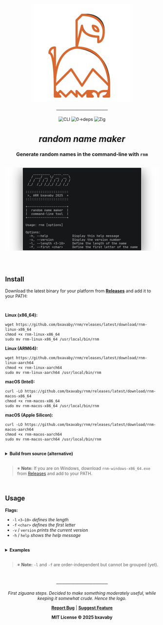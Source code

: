 <div align="center">

<img src="assets/rnml.svg" width="320" alt="rnm logo" />

─────────────────

![CLI](https://img.shields.io/badge/CLI-000000?style=for-the-badge&logo=gnometerminal&logoColor=D86830)
![0→deps](https://img.shields.io/badge/0_deps-000000?style=for-the-badge&logoColor=D86830)
![Zig](https://img.shields.io/badge/Zig-%23000000.svg?style=for-the-badge&logo=zig&logoColor=D86830)

# _random name maker_

### Generate random names in the command-line with ```rnm```

<br>

<img src="assets/help.png" width="958" alt="rnm help" />

<br><br>

<div align="left">

## Install

Download the latest binary for your platform from [**Releases**](../../releases/latest) and add it to your PATH:

<br>

**Linux (x86_64):**
```
wget https://github.com/bxavaby/rnm/releases/latest/download/rnm-linux-x86_64
chmod +x rnm-linux-x86_64
sudo mv rnm-linux-x86_64 /usr/local/bin/rnm
```

**Linux (ARM64):**
```
wget https://github.com/bxavaby/rnm/releases/latest/download/rnm-linux-aarch64
chmod +x rnm-linux-aarch64
sudo mv rnm-linux-aarch64 /usr/local/bin/rnm
```

**macOS (Intel):**
```
curl -LO https://github.com/bxavaby/rnm/releases/latest/download/rnm-macos-x86_64
chmod +x rnm-macos-x86_64
sudo mv rnm-macos-x86_64 /usr/local/bin/rnm
```

**macOS (Apple Silicon):**
```
curl -LO https://github.com/bxavaby/rnm/releases/latest/download/rnm-macos-aarch64
chmod +x rnm-macos-aarch64
sudo mv rnm-macos-aarch64 /usr/local/bin/rnm
```

<br>

<details>
<summary><b>Build from source (alternative)</b></summary>

<br>

```
git clone https://github.com/bxavaby/rnm.git
cd rnm
zig build -Doptimize=ReleaseSmall
sudo mv zig-out/bin/rnm /usr/local/bin/
```

</details>

<br>

> ※ **Note:** If you are on Windows, download `rnm-windows-x86_64.exe` from [Releases](../../releases/latest) and add to your PATH.

<br>

## Usage

**Flags:**
- `-l` `<3–10>` _defines the length_ 
- `-f` `<char>` _defines the first letter_
- `-v` / `version` _prints the current version_ 
- `-h` / `help` _shows the help message_

<br>

<details>
<summary><b>Examples</b></summary>

<br>

```
$ rnm
favoda
```

```
$ rnm -l 4
pace
```

```
$ rnm -f l -l 4 && rnm -f e -l 5
losa
ezura
```

</details>

<br>

> ※ **Note:** `-l` and `-f` are order-independent but cannot be grouped (yet).

</div>

<br>

─────────────────

*First ziguana steps. Decided to make something moderately useful, while keeping it somewhat crude. Hence the logo.*

**[Report Bug](../../issues)** | **[Suggest Feature](../../issues)**

**MIT License © 2025 bxavaby**

</div>
